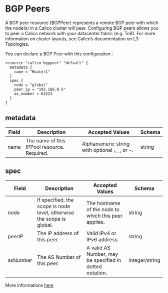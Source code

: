 # BGP Peers

A BGP peer resource (BGPPeer) represents a remote BGP peer with which the node(s) in a Calico cluster will peer.
Configuring BGP peers allows you to peer a Calico network with your datacenter fabric (e.g. ToR). For more information on cluster layouts, see Calico’s documentation on L3 Topologies.

You can declare a BGP Peer with this configuration : 

```hcl
resource "calico_bgppeer" "default" {
  metadata {
    name = "Router1"
  }
  spec {
    node = "global"
    peer_ip = "192.168.0.5"
    as_number = 62523
  }
}
```

## metadata

|**Field**|**Description**|**Accepted Values**|**Schema**|
|---------|---------------|-------------------|----------|
|name|The name of this IPPool resource. Required.|Alphanumeric string with optional ., _, or -.|string|
  
  
## spec

|**Field**|**Description**|**Accepted Values**|**Schema**|
|---------|---------------|-------------------|----------|
|node|If specified, the scope is node level, otherwise the scope is global.|The hostname of the node to which this peer applies.|string| 
|peerIP|The IP address of this peer.|Valid IPv4 or IPv6 address.|string| 
|asNumber|The AS Number of this peer.|A valid AS Number, may be specified in dotted notation.|integer/string|

More informations [here](https://docs.projectcalico.org/v3.1/reference/calicoctl/resources/bgppeer) 